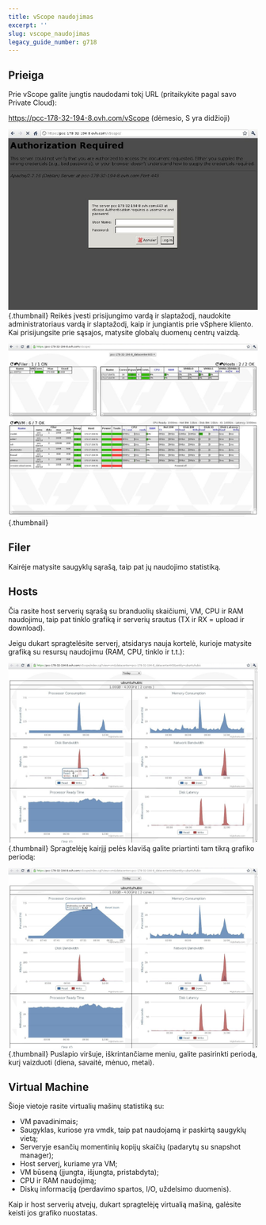 ```yaml
---
title: vScope naudojimas
excerpt: ''
slug: vscope_naudojimas
legacy_guide_number: g718
---
```



## Prieiga
Prie vScope galite jungtis naudodami tokį URL (pritaikykite pagal savo Private Cloud):

https://pcc-178-32-194-8.ovh.com/vScope (dėmesio, S yra didžioji)

![](images/img_368.jpg){.thumbnail}
Reikės įvesti prisijungimo vardą ir slaptažodį, naudokite administratoriaus vardą ir slaptažodį, kaip ir jungiantis prie vSphere kliento. 
Kai prisijungsite prie sąsajos, matysite globalų duomenų centrų vaizdą.

![](images/img_364.jpg){.thumbnail}


## Filer
Kairėje matysite saugyklų sąrašą, taip pat jų naudojimo statistiką.


## Hosts
Čia rasite host serverių sąrašą su branduolių skaičiumi, VM, CPU ir RAM naudojimu, taip pat tinklo grafiką ir serverių srautus (TX ir RX = upload ir download).

Jeigu dukart spragtelėsite serverį, atsidarys nauja kortelė, kurioje matysite grafiką su resursų naudojimu (RAM, CPU, tinklo ir t.t.):

![](images/img_366.jpg){.thumbnail}
Spragtelėję kairįjį pelės klavišą galite priartinti tam tikrą grafiko periodą:

![](images/img_367.jpg){.thumbnail}
Puslapio viršuje, iškrintančiame meniu, galite pasirinkti periodą, kurį vaizduoti (diena, savaitė, mėnuo, metai).


## Virtual Machine
Šioje vietoje rasite virtualių mašinų statistiką su:

- VM pavadinimais;
- Saugyklas, kuriose yra vmdk, taip pat naudojamą ir paskirtą saugyklų vietą;
- Serveryje esančių momentinių kopijų skaičių (padarytų su snapshot manager);
- Host serverį, kuriame yra VM;
- VM būseną (įjungta, išjungta, pristabdyta);
- CPU ir RAM naudojimą;
- Diskų informaciją (perdavimo spartos, I/O, uždelsimo duomenis).


Kaip ir host serverių atvejų, dukart spragtelėję virtualią mašiną, galėsite keisti jos grafiko nuostatas.

